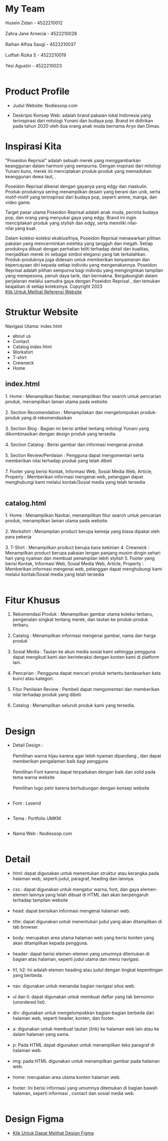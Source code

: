 # My Team
Husein Zidan          	- 4522210012 <br><br>
Zahra Jane Arnecia 	   - 4522210028 <br><br>
Raihan Alfisa Saugi	   - 4522210037 <br><br>
Lutfiah Rizka S       	- 4522210019 <br><br>
Yesi Agustin           - 4522210023 <br><br>



# Product Profile

- Judul Website: Nodiessop.com

- Deskripsi Konsep Web:
 adalah brand pakaian lokal Indonesia yang terinspirasi dari mitologi Yunani dan budaya pop. Brand ini didirikan pada tahun 2020 oleh dua orang anak muda bernama Aryo dan Dimas.


# Inspirasi Kita
"Poseidon Reprisal" adalah sebuah merek yang menggambarkan keanggunan dalam harmoni yang sempurna. Dengan inspirasi dari mitologi Yunani kuno, merek ini menciptakan produk-produk yang memadukan keanggunan dewa laut, .


Poseidon Reprisal dikenal dengan gayanya yang edgy dan maskulin. Produk-produknya sering menampilkan desain yang berani dan unik, serta motif-motif yang terinspirasi dari budaya pop, seperti anime, manga, dan video game.

Target pasar utama Poseidon Reprisal adalah anak muda, pecinta budaya pop, dan orang yang menyukai gaya yang edgy. Brand ini ingin menciptakan produk yang stylish dan edgy, serta memiliki nilai-nilai yang kuat.


Dalam koleksi-koleksi eksklusifnya, Poseidon Reprisal menawarkan pilihan pakaian yang mencerminkan estetika yang tangguh dan megah. Setiap produknya dibuat dengan perhatian teliti terhadap detail dan kualitas, menjadikan merek ini sebagai simbol elegansi yang tak terkalahkan. Produk-produknya juga didesain untuk memberikan kenyamanan dan kepercayaan diri kepada setiap individu yang mengenakannya.
Poseidon Reprisal adalah pilihan sempurna bagi individu yang menginginkan tampilan yang mempesona, penuh daya tarik, dan bermakna. Bergabunglah dalam perjalanan melalui samudra gaya dengan Poseidon Reprisal  , dan temukan keajaiban di setiap koleksinya.
Copyright 2023<br>
[Klik Untuk Melihat Referensi Website](https://shopee.co.id/shop/117301215)

# Struktur Website
Navigasi Utama:
index.html<br>
- about us
- Contact
- Catalog
index.html<br>
- Workshirt
- T-shirt
- Crewneck
- Home

<h2>index.html</h2>
1. Home                     : Menampilkan Navbar, menampiilkan fitur search untuk pencarian produk, menampilkan laman utama pada website. <br> <br>
2. Section Recomendation    : Menampilakan dan mengelompokan produk-produk yang di rekomendasikan<br><br>
3. Section Blog             : Bagian ini berisi artikel tentang mitologi Yunani yang dikombinasikan dengan design produk yang tersedia.<br> <br> 
4. Section  Catalog         : Berisi gambar dan informasi mengenai produk <br> <br>
5. Section Review/Penilaian : Pengguna dapat mengomentari serta memberikan nilai terhadap produk yang telah dibeli <br> <br>
7. Footer yang berisi Kontak, Informasi Web, Sosial Media Web, Article, Property : Memberikan informasi mengenai web, pelanggan dapat  menghubungi kami melalui kontak/Sosial media yang telah tersedia <br> <br>

<h2>catalog.html</h2>
1. Home                     : Menampilkan Navbar, menampiilkan fitur search untuk pencarian produk, menampilkan laman utama pada website. <br> <br>
2. Workshirt                : Menampilan product berupa kemeja yang biasa dipakai oleh para pekerja<br><br>
3. T-Shirt                  : Menampilkan product berupa kaos kekinian
4. Crewneck                 : Menampilkan product berupa pakaian lengan panjang musim dingin sehari hari yang nyaman dan membuat penampilan lebih stylish
5. Footer yang berisi Kontak, Informasi Web, Sosial Media Web, Article, Property : Memberikan informasi mengenai web, pelanggan dapat  menghubungi kami melalui kontak/Sosial media yang telah tersedia <br> <br>


# Fitur Khusus
1. Rekomendasi Produk     : Menampilkan gambar utama koleksi terbaru, pengenalan singkat tentang merek, dan tautan ke produk-produk terbaru. <br> <br>
2. Catalog                : Menampilkan informasi mengenai gambar, nama dan harga produk <br><br>
3. Sosial Media           : Tautan ke akun media sosial kami sehingga pengguna dapat mengikuti kami dan berinteraksi dengan konten kami di platform lain. <br><br>
4.  Pencarian             : Pengguna dapat mencari produk tertentu berdasarkan kata kunci atau kategori.<br><br>
5. Fitur Penilaian Review : Pembeli dapat mengomentari dan memberikan nilai terhadap produk yang dibeli.<br><br>
6. Catalog   : Menampilkan seluruh produk kami yang tersedia.<br><br>
 
 
# Design
- Detail Design :<br><br>
  Pemilihan warna hijau karena agar lebih nyaman dipandang , dan dapat memberikan pengalaman baik bagi pengguna<br><br>
  Pemilihan Font karena dapat terpadukan dengan baik dan solid pada tema warna website <br><br>
  Pemilihan logo petir karena berhubungan dengan konsep website <br><br>
 

- Font     :  Lexend<br><br>
- Tema     : Portfolio UMKM<br><br>
- Nama Web :  Nodiessop.com<br><br>

# Detail
- html: dapat digunakan untuk menentukan struktur atau kerangka pada halaman web, seperti judul, paragraf, heading dan lainnya. <br><br>
- css : dapat digunakan untuk mengatur warna, font, dan gaya elemen-elemen lainnya yang telah dibuat di HTML dan akan berpengaruh terhadap tampilan website<br><br>
- head: dapat berisikan informasi mengenai halaman web. <br><br>
- title: dapat digunakan untuk menentukan judul yang akan ditampilkan di tab browser. <br><br>
- body: merupakan  area utama halaman web yang berisi konten yang akan ditampilkan kepada pengguna. <br><br>
- header: dapat berisi elemen-elemen yang umumnya ditemukan di bagian atas halaman, seperti judul utama dan menu navigasi. <br><br>
- h1, h2: Ini adalah elemen heading atau judul dengan tingkat kepentingan yang berbeda. <br><br>
- nav: digunakan untuk menandai bagian navigasi situs web. <br><br>
- ul dan li: dapat digunakan untuk membuat daftar yang tak bernomor (unordered list). <br><br>
- div: digunakan untuk mengelompokkan bagian-bagian berbeda dari halaman web, seperti header, konten, dan footer. <br><br>
- a: digunakan untuk membuat tautan (link) ke halaman web lain atau ke dalam halaman yang sama. <br><br>
- p: Pada HTML dapat digunakan untuk menampilkan teks paragraf di halaman web. <br><br>
- img: pada HTML digunakan untuk menampilkan gambar pada halaman web. <br><br>
- home: merupakan area utama konten halaman web. <br><br>
- footer: Ini berisi informasi yang umumnya ditemukan di bagian bawah halaman, seperti informasi , contact dan sosial media web. <br><br>


# Design Figma
- [Klik Untuk Dapat Melihat Design Figma](https://www.figma.com/file/9vxrU6vDlCDt8PsD2P2dSk/DESAIN-WEB-E-COMMERCE?type=design&node-id=0-1&mode=design)
